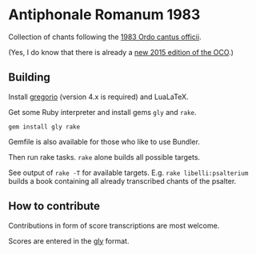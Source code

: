 # Antiphonale Romanum 1983

Collection of chants following the [1983 Ordo cantus officii][oco].

(Yes, I do know that there is already
a [new 2015 edition of the OCO][oco2015].)

## Building

Install [gregorio][gregorio] (version 4.x is required)
and LuaLaTeX.

Get some Ruby interpreter and install gems `gly` and `rake`.

`gem install gly rake`

Gemfile is also available for those who like to use Bundler.

Then run rake tasks. `rake` alone builds all possible
targets.

See output of `rake -T` for available targets.
E.g. `rake libelli:psalterium` builds a book containing
all already transcribed chants of the psalter.

## How to contribute

Contributions in form of score transcriptions are most welcome.

Scores are entered in the [gly][gly] format.

[oco]: http://musicasacra.com/pdf/LOTH-schema.pdf
[oco2015]: http://www.libreriaeditricevaticana.va/content/libreriaeditricevaticana/it/novita-editoriali/ordo-cantus-officii.html

[gly]: https://github.com/igneus/gly
[gregorio]: http://gregorio-project.github.io
